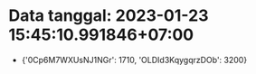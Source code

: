 # Data tanggal: 2023-01-23 15:45:10.991846+07:00

* {'0Cp6M7WXUsNJ1NGr': 1710, 'OLDId3KqygqrzDOb': 3200}
